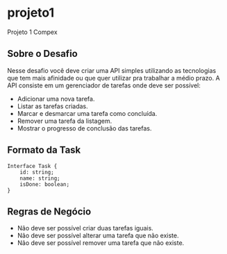 # projeto1
Projeto 1 Compex

## Sobre o Desafio

Nesse desafio você deve criar uma API simples utilizando as tecnologias que tem mais afinidade ou que quer utilizar pra trabalhar a médio prazo. A API consiste em um gerenciador de tarefas onde deve ser possível:

- Adicionar uma nova tarefa.
- Listar as tarefas criadas.
- Marcar e desmarcar uma tarefa como concluída.
- Remover uma tarefa da listagem.
- Mostrar o progresso de conclusão das tarefas.

## Formato da Task

```tsx
Interface Task {
	id: string;
	name: string;
	isDone: boolean;
}
```

## Regras de Negócio

- Não deve ser possível criar duas tarefas iguais.
- Não deve ser possível alterar uma tarefa que não existe.
- Não deve ser possível remover uma tarefa que não existe.
